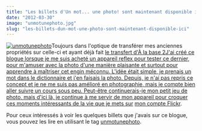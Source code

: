 ```yaml
---
title: "Les billets d'Un mot... une photo! sont maintenant disponible ici"
date: "2012-03-30"
image: "unmotunephoto.jpg"
slug: "les-billets-dun-mot-une-photo-sont-maintenant-disponible-ici"
---
```


[![](images/unmotunephoto.jpg "unmotunephoto")](http://fred.dev/content/uploads/2012/03/unmotunephoto.jpg)Toujours dans l'optique de transférer mes anciennes propriétés sur celle-ci et ayant déjà fait [le transfert d'À la base 2J'ai créé ce blogue lorsque je me suis acheté un appareil reflex pour tester ce dernier, pour m'amuser avec la photo d'une manière plaisante et surtout pour apprendre à maîtriser cet engin méconnu. L'idée était simple, je prenais un mot dans le dictionnaire et j'en faisais la photo. Depuis, je n'ai pas repris ce concept et je ne me suis pas amélioré en photographie, mais je compte bien aller suivre un cours sous peu. Peut-être continuerais-je mon petit jeu de photo, mais d'ici là, je continue à me servir de mon appareil pour croquer ces moments intéressants de la vie que je mets sur](https://fred.dev/les-billets-da-la-base-2-sont-maintenant-disponibles-ici/ "Les billets d’À la base 2 sont maintenant disponibles ici") [mon compte Flickr](https://www.flickr.com/photos/fredericharper/).

Pour ceux intéressés à voir les quelques billets que j'avais sur ce blogue, vous pouvez les lire en utilisant le tag [unmotunephoto](https://fred.dev/tag/unmotunephoto/).
